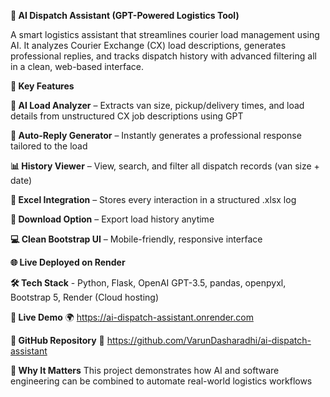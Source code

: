 **🚚 AI Dispatch Assistant (GPT-Powered Logistics Tool)**

A smart logistics assistant that streamlines courier load management using AI. It analyzes Courier Exchange (CX) load descriptions, generates professional replies, and tracks dispatch history with advanced filtering all in a clean, web-based interface.

**🔑 Key Features**

**🧠 AI Load Analyzer** – Extracts van size, pickup/delivery times, and load details from unstructured CX job descriptions using GPT

**💬 Auto-Reply Generator** – Instantly generates a professional response tailored to the load

**📊 History Viewer** – View, search, and filter all dispatch records (van size + date)

**📁 Excel Integration** – Stores every interaction in a structured .xlsx log

**📎 Download Option** – Export load history anytime

**💻 Clean Bootstrap UI** – Mobile-friendly, responsive interface

**🌐 Live Deployed on Render**

**🛠 Tech Stack** - Python, Flask, OpenAI GPT-3.5, pandas, openpyxl, Bootstrap 5, Render (Cloud hosting)

**🔗 Live Demo**
🌍 https://ai-dispatch-assistant.onrender.com

**📂 GitHub Repository**
📌 https://github.com/VarunDasharadhi/ai-dispatch-assistant

**💼 Why It Matters**
This project demonstrates how AI and software engineering can be combined to automate real-world logistics workflows 
